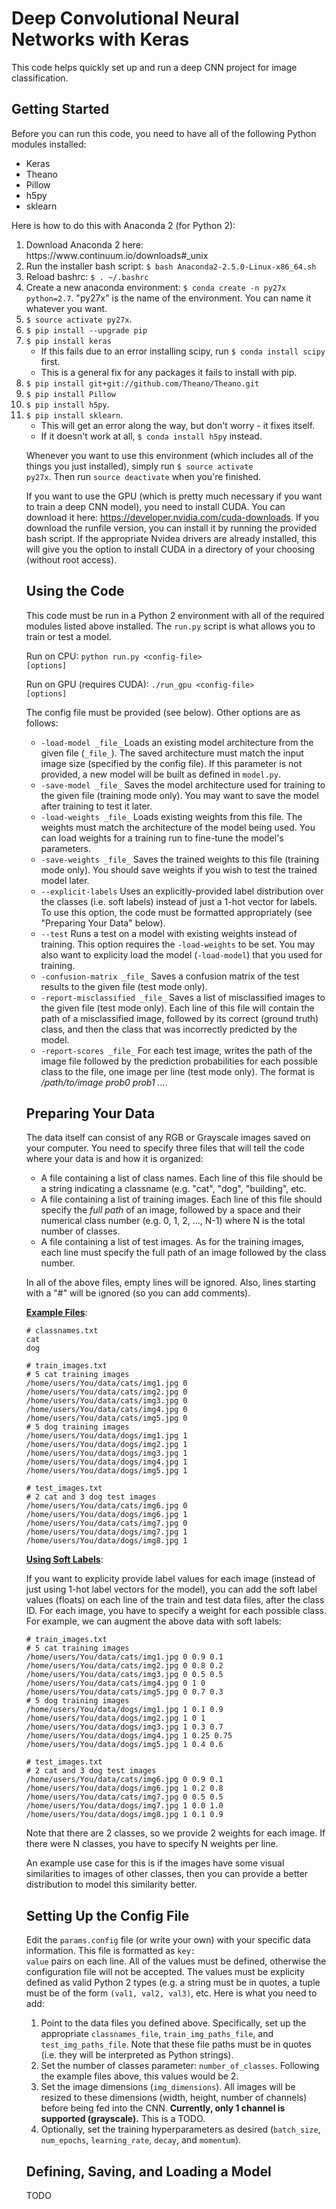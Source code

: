 # Deep Convolutional Neural Networks with Keras

This code helps quickly set up and run a deep CNN project for image classification.

Getting Started
-----

Before you can run this code, you need to have all of the following Python modules installed:

<ul>
  <li> Keras </li>
  <li> Theano </li>
  <li> Pillow </li>
  <li> h5py </li>
  <li> sklearn </li>
</ul>

Here is how to do this with Anaconda 2 (for Python 2):

<ol>
  <li> Download Anaconda 2 here: https://www.continuum.io/downloads#_unix </li>
  <li> Run the installer bash script: <code>$ bash Anaconda2-2.5.0-Linux-x86_64.sh</code> </li>
  <li> Reload bashrc: <code>$ . ~/.bashrc</code> </li>
  <li> Create a new anaconda environment: <code>$ conda create -n py27x python=2.7</code>. "py27x" is the name of the environment. You can name it whatever you want. </li>
  <li> <code>$ source activate py27x</code>. </li>
  <li> <code>$ pip install --upgrade pip</code> </li>
  <li> <code>$ pip install keras</code>
    <ul>
      <li> If this fails due to an error installing scipy, run <code>$ conda install scipy</code> first. </li>
      <li> This is a general fix for any packages it fails to install with pip. </li>
    </ul>
  </li>
  <li> <code>$ pip install git+git://github.com/Theano/Theano.git</code> </li>
  <li> <code>$ pip install Pillow</code> </li>
  <li> <code>$ pip install h5py</code>.
  <li> <code>$ pip install sklearn</code>.
    <ul>
      <li> This will get an error along the way, but don't worry - it fixes itself. </li>
      <li> If it doesn't work at all, <code>$ conda install h5py</code> instead. </li>
    </ul>
  </li?
</ol>

Whenever you want to use this environment (which includes all of the things you just installed), simply run <code>$ source activate py27x</code>. Then run <code>source deactivate</code> when you're finished.

If you want to use the GPU (which is pretty much necessary if you want to train a deep CNN model), you need to install CUDA. You can download it here: https://developer.nvidia.com/cuda-downloads. If you download the runfile version, you can install it by running the provided bash script. If the appropriate Nvidea drivers are already installed, this will give you the option to install CUDA in a directory of your choosing (without root access).


Using the Code
-----

This code must be run in a Python 2 environment with all of the required modules listed above installed. The <code>run.py</code> script is what allows you to train or test a model.

Run on CPU: <code>python run.py \<config-file\> [options]</code>

Run on GPU (requires CUDA): <code>./run_gpu \<config-file\> [options]</code>

The config file must be provided (see below). Other options are as follows:

<ul>
  <li> <code>-load-model _file_</code> Loads an existing model architecture from the given file (<code>_file_</code>). The saved architecture must match the input image size (specified by the config file). If this parameter is not provided, a new model will be built as defined in <code>model.py</code>. </li>
  <li> <code>-save-model _file_</code> Saves the model architecture used for training to the given file (training mode only). You may want to save the model after training to test it later. </li>
  <li> <code>-load-weights _file_</code> Loads existing weights from this file. The weights must match the architecture of the model being used. You can load weights for a training run to fine-tune the model's parameters. </li>
  <li> <code>-save-weights _file_</code> Saves the trained weights to this file (training mode only). You should save weights if you wish to test the trained model later. </li>
  <li> <code>--explicit-labels</code> Uses an explicitly-provided label distribution over the classes (i.e. soft labels) instead of just a 1-hot vector for labels. To use this option, the code must be formatted appropriately (see "Preparing Your Data" below). </li>
  <li> <code>--test</code> Runs a test on a model with existing weights instead of training. This option requires the <code>-load-weights</code> to be set. You may also want to explicity load the model (<code>-load-model</code>) that you used for training. </li>
  <li> <code>-confusion-matrix _file_</code> Saves a confusion matrix of the test results to the given file (test mode only). </li>
  <li> <code>-report-misclassified _file_</code> Saves a list of misclassified images to the given file (test mode only). Each line of this file will contain the path of a misclassified image, followed by its correct (ground truth) class, and then the class that was incorrectly predicted by the model. </li>
  <li> <code>-report-scores _file_</code> For each test image, writes the path of the image file followed by the prediction probabilities for each possible class to the file, one image per line (test mode only). The format is <i>/path/to/image prob0 prob1 ...</i>. </li>
</ul>


Preparing Your Data
-----

The data itself can consist of any RGB or Grayscale images saved on your computer. You need to specify three files that will tell the code where your data is and how it is organized:

<ul>
  <li> A file containing a list of class names. Each line of this file should be a string indicating a classname (e.g. "cat", "dog", "building", etc. </li>
  <li> A file containing a list of training images. Each line of this file should specify the <i>full path</i> of an image, followed by a space and their numerical class number (e.g. 0, 1, 2, ..., N-1) where N is the total number of classes.
  <li> A file containing a list of test images. As for the training images, each line must specify the full path of an image followed by the class number. </li>
</ul>

In all of the above files, empty lines will be ignored. Also, lines starting with a "#" will be ignored (so you can add comments).

<b><u>Example Files</u></b>:

~~~~~
# classnames.txt
cat
dog
~~~~~

~~~~~
# train_images.txt
# 5 cat training images
/home/users/You/data/cats/img1.jpg 0
/home/users/You/data/cats/img2.jpg 0
/home/users/You/data/cats/img3.jpg 0
/home/users/You/data/cats/img4.jpg 0
/home/users/You/data/cats/img5.jpg 0
# 5 dog training images
/home/users/You/data/dogs/img1.jpg 1
/home/users/You/data/dogs/img2.jpg 1
/home/users/You/data/dogs/img3.jpg 1
/home/users/You/data/dogs/img4.jpg 1
/home/users/You/data/dogs/img5.jpg 1
~~~~~

~~~~~
# test_images.txt
# 2 cat and 3 dog test images
/home/users/You/data/cats/img6.jpg 0
/home/users/You/data/dogs/img6.jpg 1
/home/users/You/data/cats/img7.jpg 0
/home/users/You/data/dogs/img7.jpg 1
/home/users/You/data/dogs/img8.jpg 1
~~~~~

<b><u>Using Soft Labels</u></b>:

If you want to explicity provide label values for each image (instead of just using 1-hot label vectors for the model), you can add the soft label values (floats) on each line of the train and test data files, after the class ID. For each image, you have to specify a weight for each possible class. For example, we can augment the above data with soft labels:

~~~~~
# train_images.txt
# 5 cat training images
/home/users/You/data/cats/img1.jpg 0 0.9 0.1
/home/users/You/data/cats/img2.jpg 0 0.8 0.2
/home/users/You/data/cats/img3.jpg 0 0.5 0.5
/home/users/You/data/cats/img4.jpg 0 1 0
/home/users/You/data/cats/img5.jpg 0 0.7 0.3
# 5 dog training images
/home/users/You/data/dogs/img1.jpg 1 0.1 0.9
/home/users/You/data/dogs/img2.jpg 1 0 1
/home/users/You/data/dogs/img3.jpg 1 0.3 0.7
/home/users/You/data/dogs/img4.jpg 1 0.25 0.75
/home/users/You/data/dogs/img5.jpg 1 0.4 0.6
~~~~~

~~~~~
# test_images.txt
# 2 cat and 3 dog test images
/home/users/You/data/cats/img6.jpg 0 0.9 0.1
/home/users/You/data/dogs/img6.jpg 1 0.2 0.8
/home/users/You/data/cats/img7.jpg 0 0.5 0.5
/home/users/You/data/dogs/img7.jpg 1 0.0 1.0
/home/users/You/data/dogs/img8.jpg 1 0.1 0.9
~~~~~

Note that there are 2 classes, so we provide 2 weights for each image. If there were N classes, you have to specify N weights per line.

An example use case for this is if the images have some visual similarities to images of other classes, then you can provide a better distribution to model this similarity better.


Setting Up the Config File
-----

Edit the <code>params.config</code> file (or write your own) with your specific data information. This file is formatted as <code>key: value</code> pairs on each line. All of the values must be defined, otherwise the configuration file will not be accepted. The values must be explicity defined as valid Python 2 types (e.g. a string must be in quotes, a tuple must be of the form <code>(val1, val2, val3)</code>, etc. Here is what you need to add:

<ol>
  <li> Point to the data files you defined above. Specifically, set up the appropriate <code>classnames_file</code>, <code>train_img_paths_file</code>, and <code>test_img_paths_file</code>. Note that these file paths must be in quotes (i.e. they will be interpreted as Python strings). </li>
  <li> Set the number of classes parameter: <code>number_of_classes</code>. Following the example files above, this values would be 2. </li>
  <li> Set the image dimensions (<code>img_dimensions</code>). All images will be resized to these dimensions (width, height, number of channels) before being fed into the CNN. <b>Currently, only 1 channel is supported (grayscale).</b> This is a TODO. </li>
  <li> Optionally, set the training hyperparameters as desired (<code>batch_size</code>, <code>num_epochs</code>, <code>learning_rate</code>, <code>decay</code>, and <code>momentum</code>). </li>
</ol>


Defining, Saving, and Loading a Model
-----

TODO
